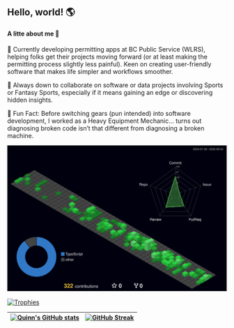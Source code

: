 ## Hello, world! 🌎

#### A litte about me 🐺

🌲 Currently developing permitting apps at BC Public Service (WLRS), helping folks get their projects moving forward (or at least making the permitting process slightly less painful). Keen on creating user-friendly software that makes life simpler and workflows smoother.

🏈 Always down to collaborate on software or data projects involving Sports or Fantasy Sports, especially if it means gaining an edge or discovering hidden insights.

🔧 Fun Fact: Before switching gears (pun intended) into software development, I worked as a Heavy Equipment Mechanic... turns out diagnosing broken code isn’t that different from diagnosing a broken machine.

[![3D Contributions](https://raw.githubusercontent.com/qhanson55/qhanson55/output-3d-contrib/profile-night-green.svg)](https://github.com/yoshi389111/github-profile-3d-contrib)

[![Trophies](https://github-profile-trophy.vercel.app/?username=qhanson55&column=-1&no-bg=true&no-frame=true&theme=nord&rank=SECRET,SSS,SS,S,AAA,AA,A&no-frame=true)](https://github.com/ryo-ma/github-profile-trophy)

| [![Quinn's GitHub stats](https://github-readme-stats.vercel.app/api?username=qhanson55&show_icons=true&include_all_commits=true&theme=shadow_green&hide_border=true)](https://github.com/anuraghazra/github-readme-stats) | [![GitHub Streak](https://github-readme-streak-stats-eight.vercel.app/?user=qhanson55&theme=shadpw-green&hide_border=true&mode=weekly&exclude_days=Sat%2CSun)](https://github.com/DenverCoder1/github-readme-streak-stats) |
| ------------------------------------------------------------------------------------------------------------------------------------------------------------------------------------------------------------------------- | -------------------------------------------------------------------------------------------------------------------------------------------------------------------------------------------------------------------------- |
